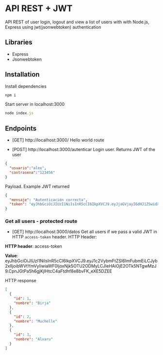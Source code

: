 # API REST + JWT

API REST of user login, logout and view a list of users with with Node.js, Express using jwt(jsonwebtoken) authentication


## Libraries

- Express
- Jsonwebtoken

## Installation

Install dependencies
```javascript
npm i 
```

Start server in localhost:3000
```javascript
node index.js
```

## Endpoints

- [GET] http://localhost:3000/ Hello world route

- [POST] http://localhost:3000/autenticar Login user. Returns JWT of the user

```json
{
  "usuario":"alex",
  "contrasena":"123456"
} 
```
Payload. Example JWT returned
```json
{
  "mensaje": "Autenticación correcta",
  "token": "eyJhbGciOiJIUzI1NiIsInR5cCI6IkpXVCJ9.eyJjaGVjayI6dHJ1ZSwidXNlciI6ImFsZXgiLCJwYXNzd29yZF9iYW5jbyI6IjEyMzQ1NiIsImlhdCI6MTcxODc5NzE1NywiZXhwIjoxNzE4Nzk3MjE3fQ.sYyE7HWQVScnHmuX3h3RwBhcibdeXmgnmsCQwPW0fHY"
}
```

### Get all users - protected route
- [GET] http://localhost:3000/datos Get all users if we pass a valid JWT in HTTP ` access-token ` header. HTTP Header: 

**HTTP header**: access-token

**Value**: eyJhbGciOiJIUzI1NiIsInR5cCI6IkpXVCJ9.eyJ1c2VybmFtZSI6ImFubmEiLCJyb2xlIjoibWVtYmVyIiwiaWF0IjoxNjk5OTU2ODMyLCJleHAiOjE2OTk5NTgwMzJ9.CpnJGtPa5h6gjKjlHtcC4aFtdhf8e8bvFK_eXE5DZEE

HTTP response

```json
[
  {
    "id": 1,
    "nombre": "Birja"
  },
  {
    "id": 2,
    "nombre": "Muchelle"
  },
  {
    "id": 3,
    "nombre": "Alvaru"
  }
]
```

